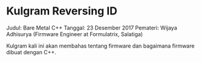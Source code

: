 # Kulgram Reversing ID

Judul: Bare Metal C++
Tanggal: 23 Desember 2017
Pemateri: Wijaya Adhisurya (Firmware Engineer at Formulatrix, Salatiga)

Kulgram kali ini akan membahas tentang firmware dan bagaimana firmware dibuat dengan C++.